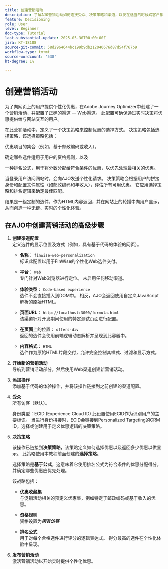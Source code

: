 ```yaml
---
title: 创建营销活动
description: 了解AJO营销活动如何连接受众、决策策略和渠道，以便在适当的时候跨客户接触点提供个性化优惠。
feature: Decisioning
role: User
level: Beginner
doc-type: Tutorial
last-substantial-update: 2025-05-30T00:00:00Z
jira: KT-18188
source-git-commit: 58d2964644bc199b9db212040676d87d54f767b9
workflow-type: tm+mt
source-wordcount: '538'
ht-degree: 1%

---
```



# 创建营销活动

为了向网页上的用户提供个性化优惠，在Adobe Journey Optimizer中创建了一个营销活动，并配置了正确的渠道 — Web渠道。 此配置可确保通过实时决策将优惠提供给与网站交互的用户。

在此营销活动中，定义了一个决策策略来控制优惠的选择方式。 决策策略包括选择策略，该选择策略包括：

优惠项目的集合（例如，基于邮政编码或收入），

确定哪些选件适用于用户的资格规则，以及

一种排名公式，用于将分数分配给符合条件的优惠，以优先处理最相关的优惠。

当登录用户访问网站时，会向AJO发送个性化请求。 决策策略会根据用户的拼接身份和配置文件属性（如邮政编码和年收入），评估所有可用优惠。 它应用选择策略和排名逻辑来确定最佳匹配。

结果是一组定制的选件，作为HTML内容返回，并在网站上的轮播中向用户显示，从而创造一种无缝、实时的个性化体验。


## 在AJO中创建营销活动的高级步骤

1. **创建渠道配置**\
   定义选件的显示位置及方式（例如，具有基于代码的体验的网页）。
   - **名称**： `finwise-web-personalization`\
     标识此配置以用于FinWise的个性化Web选件交付。

   - **平台**： `Web`\
     专门针对Web浏览器进行定位。 未启用任何移动渠道。

   - **体验类型**： `Code-based experience`\
     选件不会直接插入到DOM中。 相反，AJO会返回使用自定义JavaScript解析的原始HTML。

   - **页面URL**： `http://localhost:3000/formula.html`\
     该渠道针对开发期间使用的特定测试页面进行配置。

   - **在页面**&#x200B;上的位置： `offers-div`\
     返回的选件会使用前端逻辑动态解析并呈现到此容器中。

   - **内容格式**： `HTML`\
     选件作为原始HTML片段交付，允许完全控制其样式、过滤和显示方式。


2. **开始新的营销活动**\
   导航到营销活动部分，然后使用Web渠道创建新营销活动。

3. **添加操作**\
   添加基于代码的体验操作，并将该操作链接到之前创建的渠道配置。



4. **受众**\
   所有访客（默认）。

   身份类型：ECID (Experience Cloud ID)
此设置使用ECID作为识别用户的主要标识。 当进行身份拼接时，ECID会链接到Personalized Targeting的CRM ID。选择或创建用于定义优惠逻辑的决策策略。

5. **决策策略**


   该操作已链接到&#x200B;**决策策略**，该策略定义如何选择优惠以及返回多少优惠以供显示。 此策略使用本教程前面创建的&#x200B;**选择策略**。

   选择策略是&#x200B;**基于公式**，这意味着它使用排名公式为符合条件的优惠分配得分，并确定哪些优惠应优先处理。

   该战略包括：

   - **优惠收藏集**\
     与促销活动相关的预定义优惠集，例如特定于邮政编码或基于收入的优惠。

   - **资格规则**\
     资格设置为&#x200B;**_所有访客_**

   - **排名公式**\
     用于对每个合格选件进行评分的逻辑表达式。 得分最高的选件在个性化体验中呈现。



6. **发布营销活动**\
   激活营销活动以开始实时提供个性化优惠。





